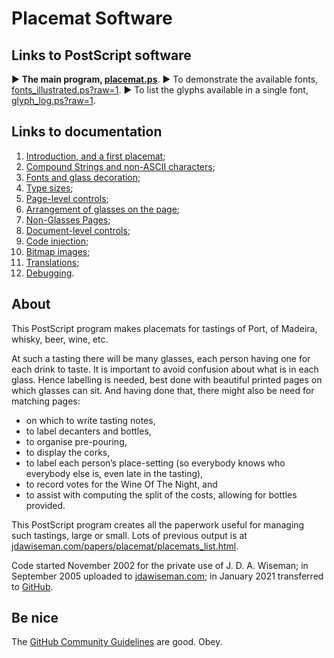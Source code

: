 # Placemat Software

## Links to PostScript software

&#9654;&#xFE0E;&nbsp;**The main program, [placemat.ps](PostScript/placemat.ps?raw=1)**. 
&#9654;&#xFE0E;&nbsp;To demonstrate the available fonts, [fonts_illustrated.ps?raw=1](PostScript/fonts_illustrated.ps). 
&#9654;&#xFE0E;&nbsp;To list the glyphs available in a single font, [glyph_log.ps?raw=1](PostScript/glyph_log.ps).


## Links to documentation

1.  [Introduction, and a first placemat](Documentation/introduction_first_placemat.md);  
2.  [Compound Strings and non-ASCII characters](Documentation/compound_strings_characters.md);  
3.  [Fonts and glass decoration](Documentation/fonts_glasses_decoration.md);  
4.  [Type sizes](Documentation/type_sizes.md);  
5.  [Page-level controls](Documentation/page_level.md);  
6.  [Arrangement of glasses on the page](Documentation/PackingStyles.md);  
7.  [Non-Glasses Pages](Documentation/not_glasses.md);  
8.  [Document-level controls](Documentation/document.md);  
9.  [Code injection](Documentation/code_injection.md);  
10. [Bitmap images](Documentation/bitmap_images.md);
11. [Translations](Documentation/translations.md);
12. [Debugging](Documentation/debugging.md).


## About

This PostScript program makes placemats for tastings of Port, of Madeira, whisky, beer, wine, etc.

At such a tasting there will be many glasses, each person having one for each drink to taste. 
It is important to avoid confusion about what is in each glass. 
Hence labelling is needed, best done with beautiful printed pages on which glasses can sit. 
And having done that, there might also be need for matching pages:  
* on which to write tasting notes,  
* to label decanters and bottles,  
* to organise pre-pouring,  
* to display the corks,  
* to label each person&rsquo;s place-setting (so everybody knows who everybody else is, even late in the tasting),  
* to record votes for the Wine Of The Night, and  
* to assist with computing the split of the costs, allowing for bottles provided.

This PostScript program creates all the paperwork useful for managing such tastings, large or small. 
Lots of previous output is at [jdawiseman.com/papers/placemat/placemats_list.html](http://www.jdawiseman.com/papers/placemat/placemats_list.html).

Code started November 2002 for the private use of J.&nbsp;D.&nbsp;A.&nbsp;Wiseman; 
in September 2005 uploaded to [jdawiseman.com](http://www.jdawiseman.com/); 
in January 2021 transferred to [GitHub](http://github.com/jdaw1/placemat).


## Be nice

The [GitHub Community Guidelines](http://docs.github.com/en/github/site-policy/github-community-guidelines) are good. Obey.
